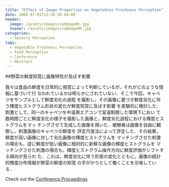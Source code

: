 ```yaml
---
title: "Effect of Image Properties on Vegetables Freshness Perception"
date: 2008-07-01T12:34:30-04:00
header:
  image: /assets/images/cabbage0h.jpg
  teaser: /assets/images/cabbage0h.jpg
categories:
  - Sensory Perception
tags:
  - Vegetable Freshness Perception
  - Food Perception
  - Conference
  - Abstract
---
```

##野菜の鮮度知覚に画像特性が及ぼす影響

我々は食品の鮮度を日常的に視覚によって判断しているが，それがどのような情報に基づいて行
なわれているかは明らかにされていない．そこで今回，キャベツをサンプルとして鮮度劣化の過程
を撮影し，その画像に基づき鮮度劣化に伴う輝度ヒストグラム形状の変化が鮮度知覚に及ぼす影響
を実験的に検討した．刺激として，同一のキャベツを中温用エアコンで室温制御した環境下におい
て数時間ごとに鮮度劣化の様子を撮影した画像と，鮮度劣化過程における輝度ヒストグラムをマッ
チングさせて生成した画像を用いた．被験者は画像を自由に観察し，刺激画像のキャベツの鮮度を
評定尺度法によって評定した．その結果，鮮度が高い画像に対して劣化画像の輝度ヒストグラムを
マッチングさせた刺激の場合も，逆に鮮度が低い画像に相対的に新鮮な画像の輝度ヒストグラムを
マッチングさせた刺激の場合も，輝度ヒストグラム操作方向に鮮度評価がシフトする傾向が見られ
た．これは，鮮度劣化に伴う形態の変化とともに，画像の統計的輝度分布情報が野菜の鮮度の知覚
の手がかりとして働くことを示唆している．

Check out the [Conference Proceedings][URL] 

[URL]:   http://www.visionsociety.jp/vision/vol20-3/VISION200303.pdf